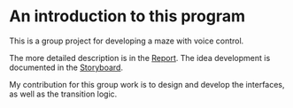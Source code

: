 # An introduction to this program

This is a group project for developing a maze with voice control. 

The more detailed description is in the [Report](https://github.com/Eurus-J-Zhang/ProjectExperience/tree/main/VoiceMaze/Report.pdf). The idea development is documented in the [Storyboard](https://github.com/Eurus-J-Zhang/ProjectExperience/tree/main/VoiceMaze/Storyboard.pdf).

My contribution for this group work is to design and develop the interfaces, as well as the transition logic. 


